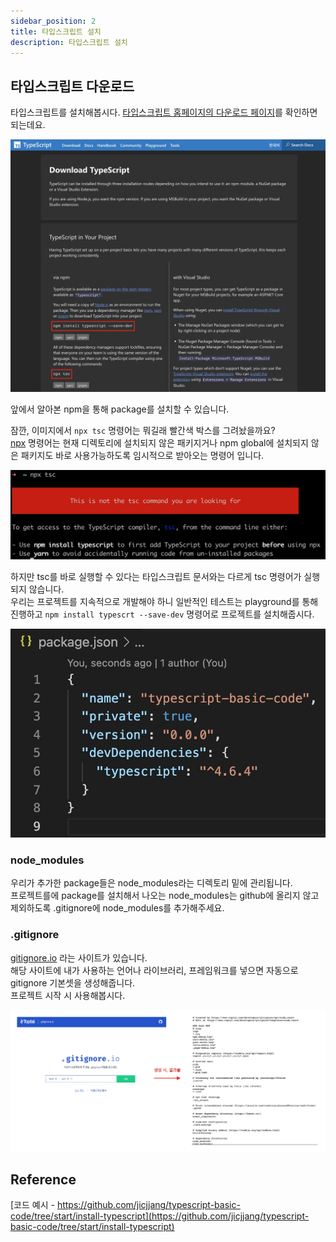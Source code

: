 ```yaml
---
sidebar_position: 2
title: 타입스크립트 설치
description: 타입스크립트 설치
---
```


<head>
  <meta name="title" content="시작해보기 | 기초부터 시작하는 타입스크립트" data-rh="true" />
  <meta name="description" content="타입스크립트 설치" data-rh="true" />
  <meta property="og:title" content="시작해보기 | 기초부터 시작하는 타입스크립트" data-rh="true" />
  <meta property="og:description" content="타입스크립트 설치" data-rh="true" />
</head>

## 타입스크립트 다운로드

타입스크립트를 설치해봅시다. [타입스크립트 홈페이지의 다운로드 페이지](https://www.typescriptlang.org/download)를 확인하면 되는데요.

![typescript download](/img/start/install-typescript/typescript-download.jpg)

앞에서 알아본 npm을 통해 package를 설치할 수 있습니다.

잠깐, 이미지에서 `npx tsc` 명령어는 뭐길래 빨간색 박스를 그려놨을까요?  
[npx](https://docs.npmjs.com/cli/v8/commands/npx) 명령어는 현재 디렉토리에 설치되지 않은 패키지거나
npm global에 설치되지 않은 패키지도 바로 사용가능하도록 임시적으로 받아오는 명령어 입니다.

![tsc](/img/start/install-typescript/tsc.jpg)

하지만 tsc를 바로 실행할 수 있다는 타입스크립트 문서와는 다르게 tsc 명령어가 실행되지 않습니다.  
우리는 프로젝트를 지속적으로 개발해야 하니 일반적인 테스트는 playground를 통해 진행하고
`npm install typescrt --save-dev` 명령어로 프로젝트를 설치해줍시다.

![package.json](/img/start/install-typescript/package-json.jpg)

### node_modules

우리가 추가한 package들은 node_modules라는 디렉토리 밑에 관리됩니다.  
프로젝트를에 package를 설치해서 나오는 node_modules는 github에 올리지 않고 제외하도록
.gitignore에 node_modules를 추가해주세요.

### .gitignore

[gitignore.io](https://gitignore.io/) 라는 사이트가 있습니다.  
해당 사이트에 내가 사용하는 언어나 라이브러리, 프레임워크를 넣으면 자동으로 gitignore 기본셋을 생성해줍니다.  
프로젝트 시작 시 사용해봅시다.

![gitignore](/img/start/install-typescript/gitignore.jpg)

## Reference

[코드 예시 - https://github.com/jicjjang/typescript-basic-code/tree/start/install-typescript](https://github.com/jicjjang/typescript-basic-code/tree/start/install-typescript)
